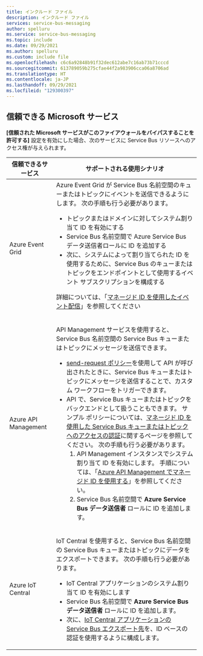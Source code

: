 ```yaml
---
title: インクルード ファイル
description: インクルード ファイル
services: service-bus-messaging
author: spelluru
ms.service: service-bus-messaging
ms.topic: include
ms.date: 09/29/2021
ms.author: spelluru
ms.custom: include file
ms.openlocfilehash: c6c6a92848b91f32dec612abe7c16ab73b71cccd
ms.sourcegitcommit: 613789059b275cfae44f2a983906cca06a8706ad
ms.translationtype: HT
ms.contentlocale: ja-JP
ms.lasthandoff: 09/29/2021
ms.locfileid: "129300397"
---
```

## <a name="trusted-microsoft-services"></a>信頼できる Microsoft サービス
**[信頼された Microsoft サービスがこのファイアウォールをバイパスすることを許可する]** 設定を有効にした場合、次のサービスに Service Bus リソースへのアクセス権が与えられます。

| 信頼できるサービス | サポートされる使用シナリオ | 
| --------------- | ------------------------- | 
| Azure Event Grid | Azure Event Grid が Service Bus 名前空間のキューまたはトピックにイベントを送信できるようにします。 次の手順も行う必要があります。 <ul><li>トピックまたはドメインに対してシステム割り当て ID を有効にする</li><li>Service Bus 名前空間で Azure Service Bus データ送信者ロールに ID を追加する</li><li>次に、システムによって割り当てられた ID を使用するために、Service Bus のキューまたはトピックをエンドポイントとして使用するイベント サブスクリプションを構成する</li></ul> <p>詳細については、「[マネージド ID を使用したイベント配信](../../event-grid/managed-service-identity.md)」を参照してください</p>|
| Azure API Management | <p>API Management サービスを使用すると、Service Bus 名前空間の Service Bus キューまたはトピックにメッセージを送信できます。</p><ul><li>[send-request ポリシー](../../api-management/api-management-sample-send-request.md)を使用して API が呼び出されたときに、Service Bus キューまたはトピックにメッセージを送信することで、カスタム ワークフローをトリガーできます。</li><li>API で、Service Bus キューまたはトピックをバックエンドとして扱うこともできます。 サンプル ポリシーについては、[マネージド ID を使用した Service Bus キューまたはトピックへのアクセスの認証](https://github.com/Azure/api-management-policy-snippets/blob/master/examples/Authenticate%20using%20Managed%20Identity%20to%20access%20Service%20Bus.xml)に関するページを参照してください。 次の手順も行う必要があります。<ol><li>API Management インスタンスでシステム割り当て ID を有効にします。 手順については、「[Azure API Management でマネージド ID を使用する](../../api-management/api-management-howto-use-managed-service-identity.md)」を参照してください。</li><li>Service Bus 名前空間で **Azure Service Bus データ送信者** ロールに ID を追加します。</li></ol></li></ul> | 
| Azure IoT Central | <p>IoT Central を使用すると、Service Bus 名前空間の Service Bus キューまたはトピックにデータをエクスポートできます。 次の手順も行う必要があります。</p><ul><li>IoT Central アプリケーションのシステム割り当て ID を有効にします</li><li>Service Bus 名前空間で **Azure Service Bus データ送信者** ロールに ID を追加します。 </li><li>次に、[IoT Central アプリケーションの Service Bus エクスポート先](../../iot-central/core/howto-export-data.md)を、ID ベースの認証を使用するように構成します。 </li>
